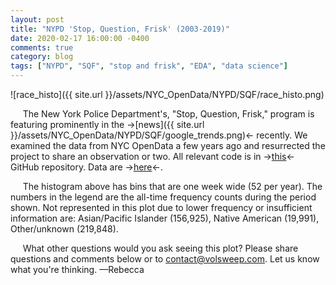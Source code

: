```yaml
---
layout: post
title: "NYPD 'Stop, Question, Frisk' (2003-2019)"
date: 2020-02-17 16:00:00 -0400
comments: true
category: blog
tags: ["NYPD", "SQF", "stop and frisk", "EDA", "data science"]
---
```

![race_histo]({{ site.url }}/assets/NYC_OpenData/NYPD/SQF/race_histo.png)

&nbsp;&nbsp;&nbsp;&nbsp;&nbsp;The New York Police Department's, "Stop, Question, Frisk," program is featuring prominently in the &#8594;[news]({{ site.url }}/assets/NYC_OpenData/NYPD/SQF/google_trends.png)&#8592; recently. We examined the data from NYC OpenData a few years ago and resurrected the project to share an observation or two. All relevant code is in &#8594;[this](https://github.com/volsweep/volsweep.github.io/tree/master/projects/NYC_OpenData/NYPD/SQF)&#8592; GitHub repository. Data are &#8594;[here](http://www1.nyc.gov/site/nypd/stats/reports-analysis/stopfrisk.page)&#8592;.

&nbsp;&nbsp;&nbsp;&nbsp;&nbsp;The histogram above has bins that are one week wide (52 per year).  The numbers in the legend are the all-time frequency counts during the period shown. Not represented in this plot due to lower frequency or insufficient information are: Asian/Pacific Islander (156,925), Native American (19,991), Other/unknown (219,848).

&nbsp;&nbsp;&nbsp;&nbsp;&nbsp;What other questions would you ask seeing this plot?  Please share questions and comments below or to contact@volsweep.com.  Let us know what you're thinking.  &#8212;Rebecca
